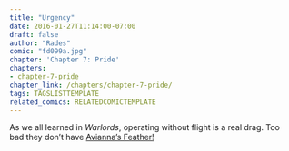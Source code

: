 ```yaml
---
title: "Urgency"
date: 2016-01-27T11:14:00-07:00
draft: false
author: "Rades"
comic: "fd099a.jpg"
chapter: 'Chapter 7: Pride'
chapters:
- chapter-7-pride
chapter_link: /chapters/chapter-7-pride/
tags: TAGSLISTTEMPLATE
related_comics: RELATEDCOMICTEMPLATE
---
```


As we all learned in *Warlords*, operating without flight is a real drag. Too bad they don’t have [Avianna’s Feather!](http://www.wowhead.com/item=119093/avianas-feather)

